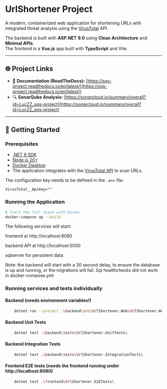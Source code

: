 # UrlShortener Project

A modern, containerized web application for shortening URLs with integrated threat analysis using the [VirusTotal](https://www.virustotal.com/) API.

The backend is built with **ASP.NET 9.0** using **Clean Architecture** and **Minimal APIs**.  
The frontend is a **Vue.js** app built with **TypeScript** and Vite.

---

## 🌐 Project Links

- 📘 **Documentation (ReadTheDocs):** [https://sqs-project.readthedocs.io/en/latest/](https://sqs-project.readthedocs.io/en/latest/)
- 🔍 **SonarQube Analysis:** [https://sonarcloud.io/summary/overall?id=LucZZ_sqs-project](https://sonarcloud.io/summary/overall?id=LucZZ_sqs-project)

---

## 🚀 Getting Started

### Prerequisites
- [.NET 9 SDK](https://dotnet.microsoft.com/)
- [Node.js 20+](https://nodejs.org/)
- [Docker Desktop](https://www.docker.com/products/docker-desktop)
- The application integrates with the [VirusTotal API](https://www.virustotal.com/) to scan URLs.

The configuration key needs to be defined in the `.env` file:

```env
VirusTotal__ApiKey=""
```

### Running the Application

```bash
# Start the full stack with Docker
docker-compose up --build
```
The following services will start:

frontend at http://localhost:8080

backend API at http://localhost:5000

sqlserver for persistent data

Note: the backend will start with a 30 second delay, to ensure the database is up and running, or the migrations will fail. Sql healthchecks did not work in docker-compose.yml

### Running services and tests individually

#### Backend (needs environment variables!)
```bash
	dotnet run --project .\backend\src\UrlShortener.Web\UrlShortener.Web.csproj
```

#### Backend Unit Tests
```bash
	dotnet test .\backend\tests\UrlShortener.UnitTests\
```

#### Backend Integration Tests
```bash
	dotnet test .\backend\tests\UrlShortener.IntegrationTests\
```

#### Frontend E2E tests (needs the frontend running under http://localhost:8080)
```bash
	dotnet test .\frontend\UrlShortener.E2ETests\
```